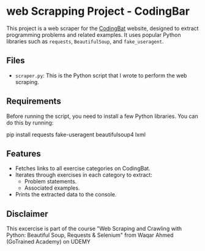 # web Scrapping Project - CodingBar

This project is a web scraper for the [CodingBat](https://codingbat.com) website, designed to extract programming problems and related examples. It uses popular Python libraries such as `requests`, `BeautifulSoup`, and `fake_useragent`.

## Files

- `scraper.py`: This is the Python script that I wrote to perform the web scraping.

## Requirements

Before running the script, you need to install a few Python libraries. You can do this by running:

pip install requests fake-useragent beautifulsoup4 lxml

## Features

- Fetches links to all exercise categories on CodingBat.
- Iterates through exercises in each category to extract:
  - Problem statements.
  - Associated examples.
- Prints the extracted data to the console.

## Disclaimer

This excercise is part of the course "Web Scraping and Crawling with Python: Beautiful Soup, Requests & Selenium" from Waqar Ahmed (GoTrained Academy) on UDEMY
